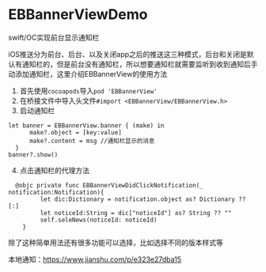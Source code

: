 # EBBannerViewDemo
swift/OC实现前台显示通知栏

iOS推送分为前台、后台、以及关闭app之后的推送这三种模式，后台和关闭是默认有通知栏的，但是前台没有通知栏，所以想要通知栏就需要监听到收到通知后手动添加通知栏，这里介绍EBBannerView的使用方法
1. 首先使用`cocoapods`导入`pod 'EBBannerView'`
2. 在桥接文件中导入头文件`#import <EBBannerView/EBBannerView.h>`
3. 启动通知栏
```
let banner = EBBannerView.banner { (make) in
      make?.object = [key:value]
      make?.content = msg //通知栏显示的消息
  }
banner?.show()
```
4. 点击通知栏的代理方法
```
  @objc private func EBBannerViewDidClickNotification(_ notification:Notification){
         let dic:Dictionary = notification.object as? Dictionary ?? [:]
         let noticeId:String = dic["noticeId"] as? String ?? ""
         self.seleNews(noticeId: noticeId)
    }
```
除了这种简单用法还有很多功能可以选择，比如选择不同的版本样式等

本地通知：<https://www.jianshu.com/p/e323e27dba15>
